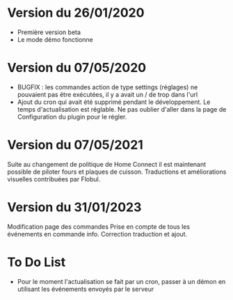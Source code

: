 # Version du 26/01/2020

- Première version beta
- Le mode démo fonctionne

# Version du 07/05/2020

- BUGFIX : les commandes action de type settings (réglages) ne pouvaient pas être exécutées, il y a avait un / de trop dans l'url
- Ajout du cron qui avait été supprimé pendant le développement. Le temps d'actualisation est réglable. Ne pas oublier d'aller dans la page de Configuration du plugin pour le régler.

# Version du 07/05/2021
Suite au changement de politique de Home Connect il est maintenant possible de piloter fours et plaques de cuisson.
Traductions et améliorations visuelles contribuées par Flobul.

# Version du 31/01/2023
Modification page des commandes
Prise en compte de tous les événements en commande info.
Correction traduction et ajout. 

# To Do List
- Pour le moment l'actualisation se fait par un cron, passer à un démon en utilisant les événements envoyés par le serveur

